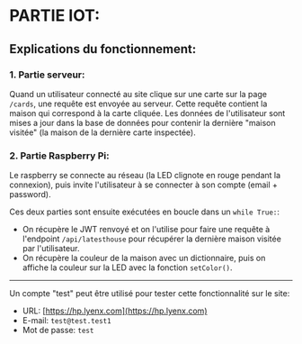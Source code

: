 # PARTIE IOT:

## Explications du fonctionnement:

### 1. Partie serveur:

Quand un utilisateur connecté au site clique sur une carte sur la page `/cards`, une requête est envoyée au serveur. Cette requête contient la maison qui correspond à la carte cliquée. Les données de l'utilisateur sont mises a jour dans la base de données pour contenir la dernière "maison visitée" (la maison de la dernière carte inspectée).

### 2. Partie Raspberry Pi:

Le raspberry se connecte au réseau (la LED clignote en rouge pendant la connexion), puis invite l'utilisateur à se connecter à son compte (email + password).

Ces deux parties sont ensuite exécutées en boucle dans un `while True:`:

- On récupère le JWT renvoyé et on l'utilise pour faire une requête à l'endpoint `/api/latesthouse` pour récupérer la dernière maison visitée par l'utilisateur.
- On récupère la couleur de la maison avec un dictionnaire, puis on affiche la couleur sur la LED avec la fonction `setColor()`.

---

Un compte "test" peut être utilisé pour tester cette fonctionnalité sur le site:

- URL: [https://hp.lyenx.com](https://hp.lyenx.com)
- E-mail: `test@test.test1`
- Mot de passe: `test`
